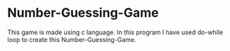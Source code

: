 # Number-Guessing-Game

This game is made using c language.
In this program I have used do-while loop to create this Number-Guessing-Game.
